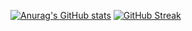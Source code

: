 [![Anurag's GitHub stats](https://github-readme-stats.vercel.app/api?username=roy-g-biv&theme=dark-ocean&count_private=true&hide=stars&show_icons=true)](https://github.com/anuraghazra/github-readme-stats)
[![GitHub Streak](https://github-readme-streak-stats.herokuapp.com/?user=roy-g-biv&theme=dark-ocean&show_icons=true)](https://git.io/streak-stats)

